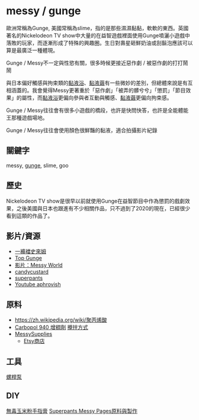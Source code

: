 messy / gunge
===
歐洲常稱為Gunge, 美國常稱為slime，指的是那些濕濕黏黏，軟軟的東西。英國著名的Nickelodeon TV show中大量的在益智遊戲裡面使用Gunge噴灑小遊戲中落敗的玩家，而逐漸形成了特殊的興趣圈。生日對壽星砸鮮奶油或刮鬍泡應該可以算是最廣泛一種體現。

Gunge / Messy不一定與性慾有關，很多時候更接近惡作劇 / 被惡作劇的打打鬧鬧

與日本偏好觸感與拘束類的[黏液浴](slime_bath.md)、[黏液繭](slime_cocoon.md)有一些微妙的差別，但總體來說是有互相涵蓋的。我會覺得Messy更著重於「惡作劇」「被弄的髒兮兮」「懲罰」「節目效果」的屬性，而[黏液浴](slime_bath.md)更偏向參與者互動與觸感、[黏液繭](slime_cocoon.md)更偏向拘束感。

Gunge / Messy往往會有很多小遊戲的橋段，也許是快問快答，也許是全能體能王那種遊戲場地。

Gunge / Messy往往會使用顏色很鮮豔的黏液，適合拍攝影片紀錄

關鍵字
---
messy, [gunge](https://en.m.wikipedia.org/wiki/Gunge), slime, goo

歷史
---
Nickelodeon TV show是很早以前就使用Gunge在益智節目中作為懲罰的戲劇效果，之後美國與日本也跟進有不少相關作品，只不過到了2020的現在，已經很少看到這類的作品了。

影片/資源
---
- [一褲襠史來姆](https://umd.net/forums/topicid/694166/return/%2Fforums%2Fpostid%2F694166)
- [Top Gunge](http://topgunge.com)
- [影片：Messy World](https://messyworld.net/gallerypage00.html)
- [candycustard](https://www.candycustard.com)
- [superpants](http://www.superpants.net/index.html)
- [Youtube aphrovish](https://www.youtube.com/channel/UCpTBWU8N5-VBLE7KDxDi3VA)

原料
---
- https://zh.wikipedia.org/wiki/聚丙烯酸
- [Carbopol 940 增稠劑](https://www.sese.tw/product.php?pid_for_show=3495)  [攪拌方式](https://www.youtube.com/watch?v=Vy0Ss7WEN0g&feature=youtu.be)
- [MessySupplies](https://www.messysupplies.com/)
  - [Etsy商店](https://www.etsy.com/uk/shop/MessySupplies?ref=simple-shop-header-name&listing_id=596627065)

工具
---
[螺桿泵](https://shopee.tw/人民全自動自吸泵家用增壓泵超高揚程吸水泵螺桿泵抽水機220V現貨-i.272444540.6048033798)

DIY
---
[無毒玉米粉手指膏](https://www.kidsplay.com.tw/diy/content/1479#.X1XTHy1Dh3m)
[Superpants Messy Pages原料與製作](http://www.superpants.net/gungeindex.html?LMCL=p9WQ_t&LMCL=uMnTrE&LMCL=d9Vdgr)